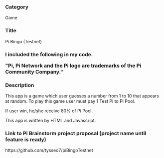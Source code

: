 <h3>Category</h3>
Game

<h3>Title</h3>
Pi Bingo (Testnet)

<h3>I included the following in my code.

"Pi, Pi Network and the Pi logo are trademarks of the Pi Community Company."

<h3>Description</h3>
This app is a game which user guesses a number from 1 to 10 that appears at random. To play this game user must  pay 1 Test Pi to Pi Pool. 

If user win, he/she receive 80% of Pi Pool.

This app is written by HTML and Javascript.

<h3>Link to Pi Brainstorm project proposal (project name until feature is ready)</h3>
https://github.com/tysseo7/piBingoTestnet
